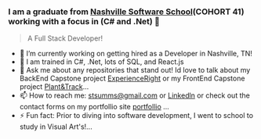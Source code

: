 ### I am a graduate from [Nashville Software School](http://nashvillesoftwareschool.com/)(COHORT 41) working with a focus in (C# and .Net) 👋
> A Full Stack Developer!



- 🔭 I’m currently working on getting hired as a Developer in Nashville, TN!
- 🌱 I am trained in C#, .Net, lots of SQL, and React.js
- 💬 Ask me about any repositories that stand out! Id love to talk about my BackEnd Capstone project [ExperienceRight](https://github.com/TriggSumms/BackEnd-Capstone--TS-ExperienceRight-) or my FrontEnd Capstone project [Plant&Track](https://github.com/TriggSumms/Plant-and-Track)...
- 📫 How to reach me: stsumms@gmail.com or [Linkedln](https://www.linkedin.com/in/triggsumms/) or check out the contact forms on my portfollio site [portfollio](https://triggsumms.github.io/) ...
- ⚡ Fun fact: Prior to diving into software development, I went to school to study in Visual Art's!...

